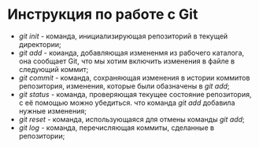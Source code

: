 # Инструкция по работе с Git

* *git init* - команда, инициализирующая репозиторий в текущей директории;
* *git add* - коианда, добавляющая измененмя из рабочего каталога, она сообщает Git, что мы хотим включить изменения в файле в следующий коммит;
* *git commit* - команда, сохраняющая изменения в истории коммитов репозитория, изменения, которые были обазначены в *git add*;
* *git status* - команда, проверяющая текущее состояние репозитория, с её помощью можно убедиться. что команда *git add* добавила нужные изменения;
* *git reset* - команда, использующаяся для отмены команды *git add*;
* *git log* - команда, перечисляющая коммиты, сделанные в репозитории;